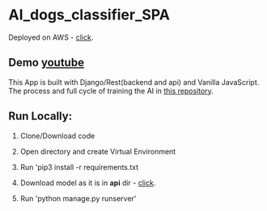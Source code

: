 # AI_dogs_classifier_SPA

Deployed on AWS - [click](http://dogsbreed.ml/).

## Demo [youtube](https://youtu.be/yeMlz56_LpI) 

This App is built with Django/Rest(backend and api) and Vanilla JavaScript. The process and  full cycle of training the AI in [this repository](https://github.com/ivvlko/CNN-Transfer-Learning-Classification).


## Run Locally:

1. Clone/Download code

2. Open directory and create Virtual Environment

3. Run 'pip3 install -r requirements.txt

4. Download model as it is in **api** dir - [click](https://drive.google.com/drive/folders/1xKVbXtnc3bIwpL6Ijy-FmvDc5sKe2iaM?usp=sharing).

5. Run 'python manage.py runserver'



